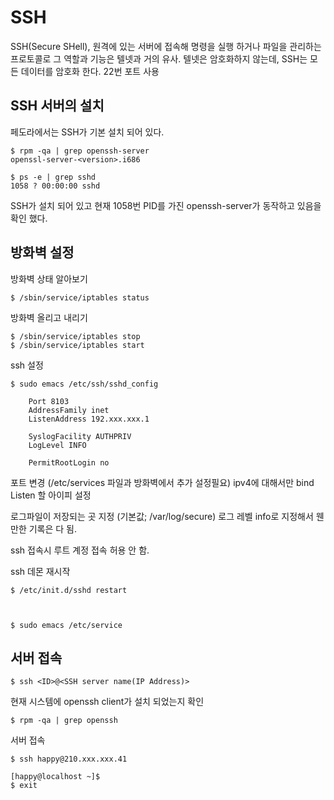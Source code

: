 
# SSH

SSH(Secure SHell), 원격에 있는 서버에 접속해 명령을 실행 하거나 파일을 관리하는 프로토콜로 그 역할과 기능은 텔넷과 거의 유사. 텔넷은 암호화하지 않는데, SSH는 모든 데이터를 암호화 한다.
22번 포트 사용

## SSH 서버의 설치

페도라에서는 SSH가 기본 설치 되어 있다.

	$ rpm -qa | grep openssh-server
	openssl-server-<version>.i686
	
	$ ps -e | grep sshd
	1058 ? 00:00:00 sshd
	
SSH가 설치 되어 있고 현재 1058번 PID를 가진 openssh-server가 동작하고 있음을 확인 했다.

## 방화벽 설정

방화벽 상태 알아보기
	
	$ /sbin/service/iptables status
	
방화벽 올리고 내리기

	$ /sbin/service/iptables stop
    $ /sbin/service/iptables start


ssh 설정

	$ sudo emacs /etc/ssh/sshd_config
	
		Port 8103
		AddressFamily inet
		ListenAddress 192.xxx.xxx.1
	
		SyslogFacility AUTHPRIV
		LogLevel INFO
		
		PermitRootLogin no

포트 변경 (/etc/services 파일과 방화벽에서 추가 설정필요)
ipv4에 대해서만 bind
Listen 할 아이피 설정

로그파일이 저장되는 곳 지정 (기본값; /var/log/secure)
로그 레벨 info로 지정해서 웬만한 기록은 다 됨.

ssh 접속시 루트 계정 접속 허용 안 함.



ssh 데몬 재시작

	$ /etc/init.d/sshd restart



	$ sudo emacs /etc/service 


## 서버 접속

	$ ssh <ID>@<SSH server name(IP Address)>
	
현재 시스템에 openssh client가 설치 되었는지 확인

	$ rpm -qa | grep openssh
	
서버 접속

	$ ssh happy@210.xxx.xxx.41
	
	[happy@localhost ~]$
	$ exit
	

	
